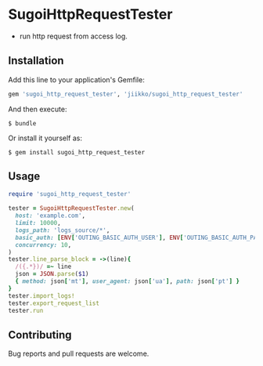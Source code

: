 # SugoiHttpRequestTester

* run http request from access log.

## Installation

Add this line to your application's Gemfile:

```ruby
gem 'sugoi_http_request_tester', 'jiikko/sugoi_http_request_tester'
```

And then execute:

    $ bundle

Or install it yourself as:

    $ gem install sugoi_http_request_tester

## Usage
```ruby
require 'sugoi_http_request_tester'

tester = SugoiHttpRequestTester.new(
  host: 'example.com',
  limit: 10000,
  logs_path: 'logs_source/*',
  basic_auth: [ENV['OUTING_BASIC_AUTH_USER'], ENV['OUTING_BASIC_AUTH_PASSWORD']],
  concurrency: 10,
)
tester.line_parse_block = ->(line){
  /({.*})/ =~ line
  json = JSON.parse($1)
  { method: json['mt'], user_agent: json['ua'], path: json['pt'] }
}
tester.import_logs!
tester.export_request_list
tester.run
```

## Contributing

Bug reports and pull requests are welcome.
